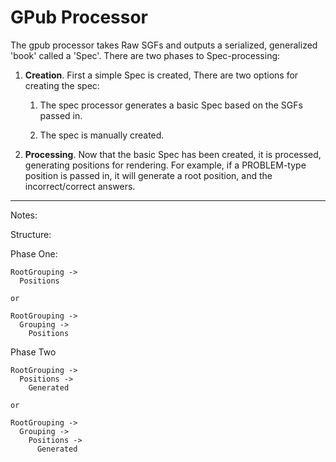 # GPub Processor

The gpub processor takes Raw SGFs and outputs a serialized, generalized 'book'
called a 'Spec'. There are two phases to Spec-processing:

1.  **Creation**. First a simple Spec is created, There are two options for
    creating the spec:

    1.  The spec processor generates a basic Spec based on the SGFs passed in.

    1.  The spec is manually created.

2.  **Processing**. Now that the basic Spec has been created, it is processed,
    generating positions for rendering. For example, if a PROBLEM-type position
    is passed in, it will generate a root position, and the incorrect/correct
    answers.


---------


Notes:

Structure:

Phase One:

```
RootGrouping ->
  Positions

or

RootGrouping ->
  Grouping ->
    Positions
```

Phase Two

```
RootGrouping ->
  Positions ->
    Generated

or

RootGrouping ->
  Grouping ->
    Positions ->
      Generated
```
